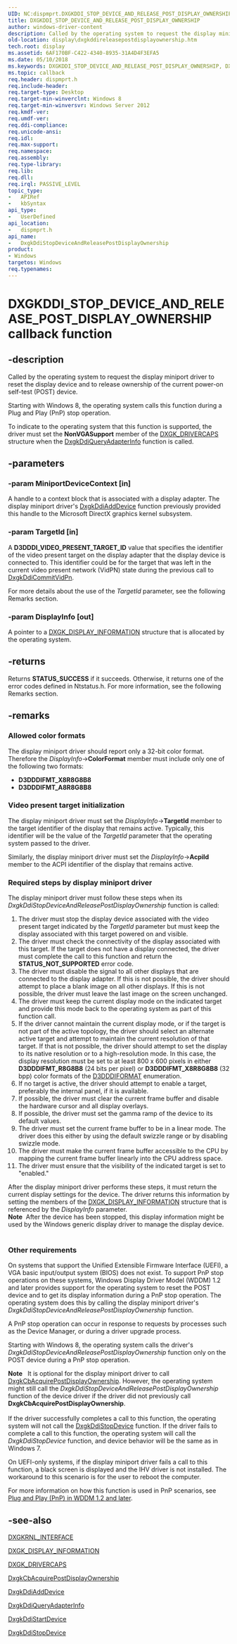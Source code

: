 ```yaml
---
UID: NC:dispmprt.DXGKDDI_STOP_DEVICE_AND_RELEASE_POST_DISPLAY_OWNERSHIP
title: DXGKDDI_STOP_DEVICE_AND_RELEASE_POST_DISPLAY_OWNERSHIP
author: windows-driver-content
description: Called by the operating system to request the display miniport driver to reset the display device and to release ownership of the current power-on self-test (POST) device.
old-location: display\dxgkddireleasepostdisplayownership.htm
tech.root: display
ms.assetid: 6AF170BF-C422-4340-8935-31A4D4F3EFA5
ms.date: 05/10/2018
ms.keywords: DXGKDDI_STOP_DEVICE_AND_RELEASE_POST_DISPLAY_OWNERSHIP, DXGKDDI_STOP_DEVICE_AND_RELEASE_POST_DISPLAY_OWNERSHIP callback, DxgkDdiStopDeviceAndReleasePostDisplayOwnership, DxgkDdiStopDeviceAndReleasePostDisplayOwnership callback function [Display Devices], display.dxgkddireleasepostdisplayownership, dispmprt/DxgkDdiStopDeviceAndReleasePostDisplayOwnership
ms.topic: callback
req.header: dispmprt.h
req.include-header: 
req.target-type: Desktop
req.target-min-winverclnt: Windows 8
req.target-min-winversvr: Windows Server 2012
req.kmdf-ver: 
req.umdf-ver: 
req.ddi-compliance: 
req.unicode-ansi: 
req.idl: 
req.max-support: 
req.namespace: 
req.assembly: 
req.type-library: 
req.lib: 
req.dll: 
req.irql: PASSIVE_LEVEL
topic_type:
-	APIRef
-	kbSyntax
api_type:
-	UserDefined
api_location:
-	dispmprt.h
api_name:
-	DxgkDdiStopDeviceAndReleasePostDisplayOwnership
product:
- Windows
targetos: Windows
req.typenames: 
---
```


# DXGKDDI_STOP_DEVICE_AND_RELEASE_POST_DISPLAY_OWNERSHIP callback function


## -description


Called by the operating system to request the display miniport driver to reset the  display device and to release ownership of the current  power-on self-test (POST)  device.

Starting with Windows 8, the operating system calls this function during a Plug and Play (PnP) stop operation.

To indicate to the operating system that this function is supported, the driver must set the <b>NonVGASupport</b> member of the <a href="https://msdn.microsoft.com/library/windows/hardware/ff561062">DXGK_DRIVERCAPS</a> structure when the <a href="https://msdn.microsoft.com/f2f4c54c-7413-48e5-a165-d71f35642b6c">DxgkDdiQueryAdapterInfo</a> function is called.


## -parameters




### -param MiniportDeviceContext [in]

A handle to a context block that is associated with a display adapter. The display miniport driver's <a href="https://msdn.microsoft.com/5fd4046f-54c3-4dfc-8d51-0d9ebcde0bea">DxgkDdiAddDevice</a> function previously provided this handle to the Microsoft DirectX graphics kernel subsystem.




### -param TargetId [in]

A <b>D3DDDI_VIDEO_PRESENT_TARGET_ID</b> value that specifies the identifier of the video present target on the display adapter that the display device is connected to. This identifier could be for the target that was left in the current video present network (VidPN) state during the previous call to <a href="https://msdn.microsoft.com/979b86e9-f3ff-4022-8c00-b6afc2b1f747">DxgkDdiCommitVidPn</a>.

For more details about the use of the <i>TargetId</i> parameter, see the following Remarks section.


### -param DisplayInfo [out]

A pointer to a <a href="https://msdn.microsoft.com/library/windows/hardware/hh464017">DXGK_DISPLAY_INFORMATION</a> structure that is allocated by the operating system.


## -returns



Returns <b>STATUS_SUCCESS</b> if it succeeds. Otherwise, it returns one of the error codes defined in Ntstatus.h. For more information, see the following Remarks section.




## -remarks



<h3><a id="Allowed_color_formats"></a><a id="allowed_color_formats"></a><a id="ALLOWED_COLOR_FORMATS"></a>Allowed color formats</h3>
The display miniport driver should report only a 32-bit color format. Therefore the <i>DisplayInfo</i>-&gt;<b>ColorFormat</b> member must include only one of the following two formats:

<ul>
<li><b>D3DDDIFMT_X8R8G8B8</b></li>
<li><b>D3DDDIFMT_A8R8G8B8</b></li>
</ul>
<h3><a id="Video_present_target_initialization_"></a><a id="video_present_target_initialization_"></a><a id="VIDEO_PRESENT_TARGET_INITIALIZATION_"></a>Video present target initialization
</h3>
The display miniport driver must set the <i>DisplayInfo</i>-&gt;<b>TargetId</b> member to the target identifier of the display that remains active. Typically, this identifier will be the value of the <i>TargetId</i> parameter that the operating system passed to the driver.

Similarly, the display miniport driver must set the <i>DisplayInfo</i>-&gt;<b>AcpiId</b> member to the ACPI identifier of the display that remains active.

<h3><a id="Required_steps_by_display_miniport_driver"></a><a id="required_steps_by_display_miniport_driver"></a><a id="REQUIRED_STEPS_BY_DISPLAY_MINIPORT_DRIVER"></a>Required steps by display miniport driver</h3>
The display miniport driver must follow these steps when its <i>DxgkDdiStopDeviceAndReleasePostDisplayOwnership</i> function is called:

<ol>
<li>
The driver must stop the display device associated with the video present target indicated by the <i>TargetId</i> parameter but must keep the display associated with this target powered on and visible.

</li>
<li>The driver must check the connectivity of the display associated with this target. If the target does not have a display connected, the driver must complete the call to this function and return the <b>STATUS_NOT_SUPPORTED</b> error code.</li>
<li>The driver must disable the signal to all other displays that are connected to the display adapter. If this is not possible, the driver should attempt to place a blank image on all other displays. If this is not possible, the driver must leave the last image on the screen unchanged.</li>
<li>The driver must keep the current display mode on the indicated target and provide this mode back to the operating system as part of this function call.</li>
<li>
If the driver cannot maintain the current display mode, or if the target is not part of the active topology, the driver should select an alternate active target and attempt to maintain the current resolution of that target. If that is not possible, the driver should attempt to set the display to its native resolution or to a high-resolution mode. In this case, the  display resolution must be set to at least 800 x 600 pixels in either <b>D3DDDIFMT_R8G8B8</b> (24 bits per pixel) or <b>D3DDDIFMT_X8R8G8B8</b> (32 bpp) color formats of the <a href="https://msdn.microsoft.com/library/windows/hardware/ff544312">D3DDDIFORMAT</a> enumeration.

</li>
<li>If no target is active, the driver should attempt to enable a target, preferably the internal panel, if it is available.</li>
<li>
If possible, the driver must	clear the current frame buffer and disable the hardware cursor and all display overlays.

</li>
<li>
If possible, the driver must set the gamma ramp of the device to its default values.

</li>
<li>
The driver must 	set the current frame buffer to be in a linear mode. The driver does this either by using the default swizzle range or by disabling swizzle mode.

</li>
<li>
	The driver must make the current frame buffer accessible to the CPU by mapping the  current frame buffer linearly into the CPU address space.

</li>
<li>The driver must ensure that the visibility of the indicated target is set to "enabled."</li>
</ol>
After the display miniport driver performs these steps, it must return the current display settings for the device. The driver returns this information by setting the members of the <a href="https://msdn.microsoft.com/library/windows/hardware/hh464017">DXGK_DISPLAY_INFORMATION</a> structure that is referenced by the <i>DisplayInfo</i> parameter.

<div class="alert"><b>Note</b>  After the device has been stopped, this display information might be used by the Windows generic display driver to manage the display device.</div>
<div> </div>
<h3><a id="Other_requirements"></a><a id="other_requirements"></a><a id="OTHER_REQUIREMENTS"></a>Other requirements</h3>
On systems that support the Unified Extensible Firmware Interface (UEFI), a VGA basic input/output system (BIOS) does not exist. To support PnP stop operations on these systems, Windows Display Driver Model (WDDM) 1.2 and later provides support for the operating system to reset the POST device and to get its display information during a PnP stop operation.  The operating system does this by calling the display miniport driver's <i>DxgkDdiStopDeviceAndReleasePostDisplayOwnership</i> function.

A PnP stop operation can occur in response to requests by processes such as the Device Manager, or during a driver upgrade process.

Starting with Windows 8, the operating system calls the driver's <i>DxgkDdiStopDeviceAndReleasePostDisplayOwnership</i> function only on the POST device during a PnP stop operation.

<div class="alert"><b>Note</b>  	It is optional for the display miniport driver to call <a href="https://msdn.microsoft.com/6454adb3-c958-467b-acbc-b8937b98cd57">DxgkCbAcquirePostDisplayOwnership</a>. However, the operating system might still call the <i>DxgkDdiStopDeviceAndReleasePostDisplayOwnership</i> function of the device driver if the driver did not previously call <b>DxgkCbAcquirePostDisplayOwnership</b>.</div>
<div> </div>
If the driver successfully completes a call to this function, the operating system will not call the <a href="https://msdn.microsoft.com/3c17c7cf-9cfa-421d-a503-88726519fb6c">DxgkDdiStopDevice</a> function. If the driver fails to complete a call to this function, the operating system will call the <i>DxgkDdiStopDevice</i> function, and device behavior will be the same as in Windows 7.

On UEFI-only systems, if the display miniport driver fails a call to this function, a black screen is displayed and the IHV driver is not installed. The workaround to this scenario is for the user to reboot the computer.

For more information on how this function is used in PnP scenarios, see <a href="https://msdn.microsoft.com/A95DCFEA-BC1B-4A13-9850-13814725D53E">Plug and Play (PnP) in WDDM 1.2 and later</a>.




## -see-also




<a href="https://msdn.microsoft.com/library/windows/hardware/ff560942">DXGKRNL_INTERFACE</a>



<a href="https://msdn.microsoft.com/library/windows/hardware/hh464017">DXGK_DISPLAY_INFORMATION</a>



<a href="https://msdn.microsoft.com/library/windows/hardware/ff561062">DXGK_DRIVERCAPS</a>



<a href="https://msdn.microsoft.com/6454adb3-c958-467b-acbc-b8937b98cd57">DxgkCbAcquirePostDisplayOwnership</a>



<a href="https://msdn.microsoft.com/5fd4046f-54c3-4dfc-8d51-0d9ebcde0bea">DxgkDdiAddDevice</a>



<a href="https://msdn.microsoft.com/f2f4c54c-7413-48e5-a165-d71f35642b6c">DxgkDdiQueryAdapterInfo</a>



<a href="https://msdn.microsoft.com/ffacbb39-2581-4207-841d-28ce57fbc64d">DxgkDdiStartDevice</a>



<a href="https://msdn.microsoft.com/3c17c7cf-9cfa-421d-a503-88726519fb6c">DxgkDdiStopDevice</a>
 

 

